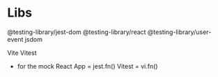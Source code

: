 # Libs

@testing-library/jest-dom
@testing-library/react
@testing-library/user-event
jsdom

Vite
Vitest

- for the mock
  React App = jest.fn()
  Vitest = vi.fn()
